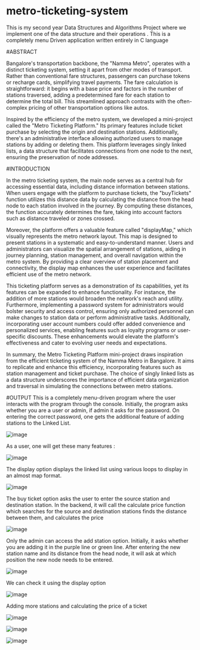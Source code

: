 # metro-ticketing-system

This is my second year Data Structures and Algorithms Project where we implement one of the data structure and their operations . This is a completely menu Driven application written entirely in C language 

#ABSTRACT

Bangalore's transportation backbone, the "Namma Metro", operates with a distinct ticketing system, setting it apart from other modes of transport. Rather than conventional fare structures, passengers can purchase tokens or recharge cards, simplifying travel payments. The fare calculation is straightforward: it begins with a base price and factors in the number of stations traversed, adding a predetermined fare for each station to determine the total bill. This streamlined approach contrasts with the often-complex pricing of other transportation options like autos.

Inspired by the efficiency of the metro system, we developed a mini-project called the "Metro Ticketing Platform." Its primary features include ticket purchase by selecting the origin and destination stations. Additionally, there's an administrative interface allowing authorized users to manage stations by adding or deleting them. This platform leverages singly linked lists, a data structure that facilitates connections from one node to the next, ensuring the preservation of node addresses.

#INTRODUCTION

In the metro ticketing system, the main node serves as a central hub for accessing essential data, including distance information between stations. When users engage with the platform to purchase tickets, the "buyTickets" function utilizes this distance data by calculating the distance from the head node to each station involved in the journey. By computing these distances, the function accurately determines the fare, taking into account factors such as distance traveled or zones crossed.

Moreover, the platform offers a valuable feature called "displayMap," which visually represents the metro network layout. This map is designed to present stations in a systematic and easy-to-understand manner. Users and administrators can visualize the spatial arrangement of stations, aiding in journey planning, station management, and overall navigation within the metro system. By providing a clear overview of station placement and connectivity, the display map enhances the user experience and facilitates efficient use of the metro network.

This ticketing platform serves as a demonstration of its capabilities, yet its features can be expanded to enhance functionality. For instance, the addition of more stations would broaden the network's reach and utility. Furthermore, implementing a password system for administrators would bolster security and access control, ensuring only authorized personnel can make changes to station data or perform administrative tasks. Additionally, incorporating user account numbers could offer added convenience and personalized services, enabling features such as loyalty programs  or user-specific discounts. These enhancements would elevate the platform's effectiveness and cater to evolving user needs and expectations.

In summary, the Metro Ticketing Platform mini-project draws inspiration from the efficient ticketing system of the Namma Metro in Bangalore. It aims to replicate and enhance this efficiency, incorporating features such as station management and ticket purchase. The choice of singly linked lists as a data structure underscores the importance of efficient data organization and traversal in simulating the connections between metro stations.


#OUTPUT
This is a completely menu-driven program where the user interacts with the program through the console. Initially, the program asks whether you are a user or admin, if admin it asks for the password. On entering the correct password, one gets the additional feature of adding stations to the Linked List.

![image](https://github.com/aditisettym/metro-ticketing-system/assets/157141650/a5bb61b1-54ab-4ade-95a2-29e124adba64)

As a user, one will get these many features :

![image](https://github.com/aditisettym/metro-ticketing-system/assets/157141650/f2deaee6-4f46-4f1c-90c3-8c2d5b784441)

The display option displays the linked list using various loops to display in an almost map format.

![image](https://github.com/aditisettym/metro-ticketing-system/assets/157141650/a1dc2061-7784-4384-9800-c74b24aa5922)

The buy ticket option asks the user to enter the source station and destination station. In the backend, it will call the calculate price function which searches for the source and destination stations finds the distance between them, and calculates the price 

![image](https://github.com/aditisettym/metro-ticketing-system/assets/157141650/a704f586-d6e3-4f6c-9562-26ecb196b31f)

Only the admin can access the add station option. Initially, it asks whether you are adding it in the purple line or green line. After entering the new station name and its distance from the head node, it will ask at which position the new node needs to be entered. 

![image](https://github.com/aditisettym/metro-ticketing-system/assets/157141650/13d0901f-da10-4cbc-8a3d-a9938cfebfbc)

We can check it using the display option

![image](https://github.com/aditisettym/metro-ticketing-system/assets/157141650/876c457c-a9fb-44ea-bd22-e17a980a0f03)

Adding more stations and calculating the price of a ticket

![image](https://github.com/aditisettym/metro-ticketing-system/assets/157141650/be651ada-782a-4688-85e0-0d1722958fb1)

![image](https://github.com/aditisettym/metro-ticketing-system/assets/157141650/754059e0-e43c-437a-8fe9-b41ab7724cee)

![image](https://github.com/aditisettym/metro-ticketing-system/assets/157141650/aa8db588-e4d2-4f43-b1aa-ab08b07eba7e)








